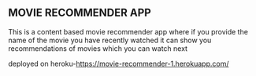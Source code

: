 ## MOVIE RECOMMENDER APP
This is a content based movie recommender app where if you provide the name of the movie you have recently watched it can show you recommendations of movies which  you can watch next

deployed on heroku-https://movie-recommender-1.herokuapp.com/
